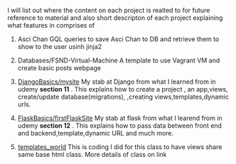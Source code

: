 I will list out where the content on each project is realted to for future reference to material and also short descripton of each project
explaining what features in comprises of

1. Asci Chan
GQL queries to save Asci Chan to DB and retrieve them to show to the user usinh jinja2

2. Databases/FSND-Virtual-Machine
A template to use Vagrant VM and create basic posts webpage

3. [DjangoBasics/mysite](https://www.udemy.com/python-masterclass-course/learn/v4/content) 
My stab at Django from what I learned from in udemy **section 11** . This explains how to create a project , an app,views, create/update database(migrations),
,creating views,templates,dynamic urls.

4. [FlaskBasics/firstFlaskSite](https://www.udemy.com/python-masterclass-course/learn/v4/content) 
My stab at flask from what I learend from in udemy **section 12** . This explains how to pass data between front end and backend,template,dynamic URL and much more.

5. [templates_world](https://classroom.udacity.com/courses/ud171/lessons/7557055667/concepts/6422019900923#)
This is coding I did for this class to have views share same base html class. More details of class on link

